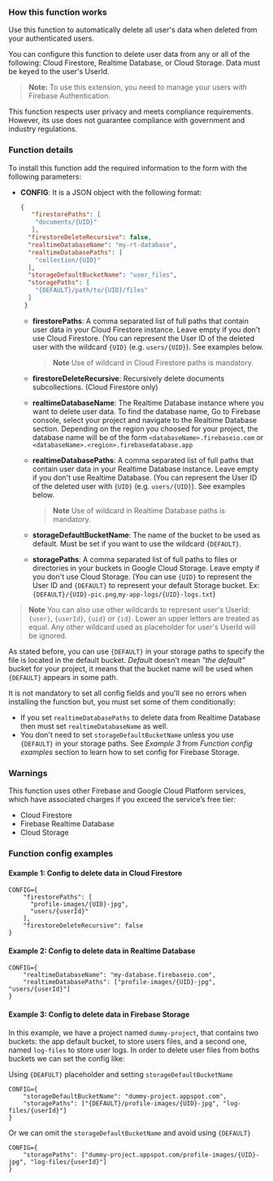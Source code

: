 ### How this function works

Use this function to automatically delete all user's data when deleted from your authenticated users.

You can configure this function to delete user data from any or all of the following: Cloud Firestore, Realtime Database, or Cloud Storage. Data must be keyed to the user's UserId.

> **Note:** To use this extension, you need to manage your users with Firebase Authentication.

This function respects user privacy and meets compliance requirements. However, its use does not guarantee compliance with government and industry regulations.

### Function details

To install this function add the required information to the form with the following parameters:

- **CONFIG**: It is a JSON object with the following format:

   ```json
   {
      "firestorePaths": [
       "documents/{UID}"
      ],
     "firestoreDeleteRecursive": false,
     "realtimeDatabaseName": "my-rt-database",
     "realtimeDatabasePaths": [
       "collection/{UID}"
     ],
     "storageDefaultBucketName": "user_files",
     "storagePaths": [
       "{DEFAULT}/path/to/{UID}/files"
     ]
    }
    ```

  - **firestorePaths**: A comma separated list of full paths that contain user data in your Cloud Firestore instance. Leave empty if you don't use Cloud Firestore. (You can represent the User ID of the deleted user with the wildcard `{UID}` (e.g. `users/{UID}`). See examples below.

    > **Note** Use of wildcard in Cloud Firestore paths is mandatory.

  - **firestoreDeleteRecursive**: Recursively delete documents subcollections. (Cloud Firestore only)
  - **realtimeDatabaseName**: The Realtime Database instance where you want to delete user data. To find the database name, Go to Firebase console, select your project and navigate to the Realtime Database section. Depending on the region you choosed for your  project, the database name will be of the form `<databaseName>.firebaseio.com` or `<databaseName>.<region>.firebasedatabase.app`

  - **realtimeDatabasePaths**: A comma separated list of full paths that contain user data in your Realtime Database instance. Leave empty if you don't use Realtime Database. (You can represent the User ID of the deleted user with `{UID}` (e.g. `users/{UID}`). See examples below.

    > **Note** Use of wildcard in Realtime Database paths is mandatory.

  - **storageDefaultBucketName**: The name of the bucket to be used as default. Must be set if you want to use the wildcard `{DEFAULT}`.
  - **storagePaths**: A comma separated list of full paths to files or directories in your buckets in Google Cloud Storage. Leave empty if you don't use Cloud Storage. (You can use `{UID}` to represent the User ID and `{DEFAULT}` to represent your default Storage bucket. Ex: `{DEFAULT}/{UID}-pic.png`,`my-app-logs/{UID}-logs.txt`)

> **Note** You can also use other wildcards to represent user's UserId: `{user}`, `{userId}`, `{uid}` or `{id}`. Lower an upper letters are treated as equal. Any other wildcard used as placeholder for user's UserId will be ignored.

As stated before, you can use `{DEFAULT}` in your storage paths to specify the file is located in the default bucket. *Default* doesn't mean *"the default"* bucket for your project, it means that the bucket name will be used when `{DEFAULT}` appears in some path.

It is not mandatory to set all config fields and you'll see no errors when installing the function but, you must set some of them conditionally:

- If you set `realtimeDatabasePaths` to delete data from Realtime Database then must set `realtimeDatabaseName` as well.
- You don't need to set `storageDefaultBucketName` unless you use `{DEFAULT}` in your storage paths. See *Example 3* from *Function config examples* section to learn how to set config for Firebase Storage.

### Warnings

This function uses other Firebase and Google Cloud Platform services, which have associated charges if you exceed the service’s free tier:

- Cloud Firestore
- Firebase Realtime Database
- Cloud Storage

### Function config examples

#### Example 1: Config to delete data in Cloud Firestore

```text
CONFIG={
    "firestorePaths": [
      "profile-images/{UID}-jpg",
      "users/{userId}"
    ],
    "firestoreDeleteRecursive": false
}
```

#### Example 2: Config to delete data in Realtime Database

```text
CONFIG={
    "realtimeDatabaseName": "my-database.firebaseio.com",
    "realtimeDatabasePaths": ["profile-images/{UID}-jpg", "users/{userId}"]
}
```

#### Example 3: Config to delete data in Firebase Storage

In this example, we have a project named `dummy-project`, that contains two buckets: the app default bucket, to store users files, and a second one, named `log-files` to store user logs. In order to delete user files from boths buckets we can set the config like:

Using `{DEAFULT}` placeholder and setting `storageDefaultBucketName`

```text
CONFIG={
    "storageDefaultBucketName": "dummy-project.appspot.com",
    "storagePaths": ["{DEFAULT}/profile-images/{UID}-jpg", "log-files/{userId}"]
}
```

Or we can omit the `storageDefaultBucketName` and avoid using `{DEFAULT}`

```text
CONFIG={
    "storagePaths": ["dummy-project.appspot.com/profile-images/{UID}-jpg", "log-files/{userId}"]
}
```
